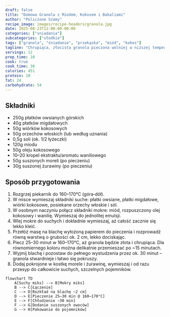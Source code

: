 ```yaml
---
draft: false
title: "Domowa Granola z Miodem, Kokosem i Bakaliami"
author: "Policzone Szamy"
recipe_image: images/recipe-headers/granola.jpg
date: 2025-08-23T12:00:00-00:00
categories: ["sniadania"]
subcategories: ["słodkie"]
tags: ["granola", "śniadanie", "przekąska", "miód", "kokos"]
tagline: "Chrupiąca, złocista granola pieczona wolniej w niższej temperaturze – idealna do jogurtu i na wynos."
servings: 12
prep_time: 10
cook: true
cook_time: 30
calories: 451
protein: 10
fat: 24
carbohydrate: 54
---
```


## Składniki
- 250g płatków owsianych górskich
- 40g płatków migdałowych
- 50g wiórków kokosowych
- 50g orzechów włoskich (lub według uznania)
- 0,5g soli (ok. 1/2 łyżeczki)
- 120g miodu
- 50g oleju kokosowego
- 10–20 kropel ekstraktu/aromatu waniliowego
- 50g suszonych moreli (po pieczeniu)
- 30g suszonej żurawiny (po pieczeniu)

## Sposób przygotowania
1. Rozgrzej piekarnik do 160–170°C (góra‑dół).
2. W misce wymieszaj składniki suche: płatki owsiane, płatki migdałowe, wiórki kokosowe, posiekane orzechy włoskie i sól.
3. W osobnym naczyniu połącz składniki mokre: miód, rozpuszczony olej kokosowy i wanilię. Wymieszaj do jednolitej emulsji.
4. Wlej mokre do suchych i dokładnie wymieszaj, aż całość zacznie się lekko kleić.
5. Przełóż masę na blachę wyłożoną papierem do pieczenia i rozprowadź równą warstwą o grubości ok. 2 cm, lekko dociskając.
6. Piecz 25–30 minut w 160–170°C, aż granola będzie złota i chrupiąca. Dla równomiernego koloru można delikatnie przemieszać po ~15 minutach.
7. Wyjmij blachę i pozostaw do pełnego wystudzenia przez ok. 30 minut – granola stwardnieje i łatwo się pokruszy.
8. Dodaj pokrojone w kostkę morele i żurawinę, wymieszaj i od razu przesyp do całkowicie suchych, szczelnych pojemników.

```mermaid
flowchart TD
    A[Suchy miks] --> B[Mokry miks]
    B --> C[Łączenie]
    C --> D[Rozkład na blachę ~2 cm]
    D --> E[Pieczenie 25–30 min @ 160–170°C]
    E --> F[Chłodzenie ~30 min]
    F --> G[Dodanie suszonych owoców]
    G --> H[Pakowanie do pojemników]